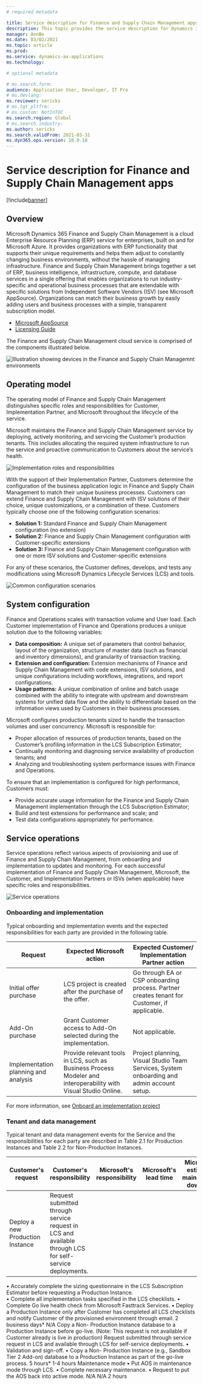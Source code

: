 ```yaml
---
# required metadata

title: Service description for Finance and Supply Chain Management apps
description: This topic provides the service description for Dynamics 365 Finance and Dynamics 365 Supply Chain Management.
manager: AnnBe
ms.date: 03/02/2021
ms.topic: article
ms.prod:
ms.service: dynamics-ax-applications
ms.technology: 

# optional metadata

# ms.search.form:
audience: Application User, Developer, IT Pro
# ms.devlang: 
ms.reviewer: sericks
# ms.tgt_pltfrm: 
# ms.custom: NotInTOC
ms.search.region: Global
# ms.search.industry:
ms.author: sericks
ms.search.validFrom: 2021-03-31
ms.dyn365.ops.version: 10.0.18
---
```


# Service description for Finance and Supply Chain Management apps

[!include[banner](../includes/banner.md)]

## Overview

Microsoft Dynamics 365 Finance and Supply Chain Management is a cloud Enterprise Resource 
Planning (ERP) service for enterprises, built on and for Microsoft Azure. It provides organizations with ERP functionality that supports their unique requirements and helps them adjust to constantly changing business environments, without the hassle of managing infrastructure. Finance and Supply Chain Management brings together a set of ERP, business intelligence, infrastructure, compute, and database services in a single offering that enables organizations to run industry-specific and operational business processes that are extendable with specific solutions from Independent Software Vendors (ISV) (see Microsoft AppSource). Organizations can match their business growth by easily adding users and business processes with a simple, transparent subscription model.  

- [Microsoft AppSource](https://appsource.microsoft.com/partners)
- [Licensing Guide](https://dynamics.microsoft.com/finance-and-operations-to-finance-and-scm/)

The Finance and Supply Chain Management cloud service is comprised of the components illustrated below.

![Illustration showing devices in the Finance and Supply Chain Managemnt environments](media/Devices.png)

## Operating model

The operating model of Finance and Supply Chain Management distinguishes specific roles and responsibilities for Customer, Implementation Partner, and Microsoft throughout the lifecycle of the service. 

Microsoft maintains the Finance and Supply Chain Management service by deploying, actively monitoring, and servicing the Customer’s production tenants.  This includes allocating the required system infrastructure to run the service and proactive communication to Customers about the service’s health. 

![Implementation roles and responsibilities](media/implementation-roles-responsibilities.png)

With the support of their Implementation Partner, Customers determine the configuration of the business application logic in Finance and Supply Chain Management to match their unique business processes. Customers can extend Finance and Supply Chain Management with ISV solutions of their choice, unique customizations, or a combination of these. Customers typically choose one of the following configuration scenarios: 

-	**Solution 1:** Standard Finance and Supply Chain Management configuration (no extension) 
-	**Solution 2:** Finance and Supply Chain Management configuration with Customer-specific extensions 
-	**Solution 3:** Finance and Supply Chain Management configuration with one or more ISV solutions and Customer-specific extensions 

For any of these scenarios, the Customer defines, develops, and tests any modifications using Microsoft Dynamics Lifecycle Services (LCS) and tools. 

![Common configuration scenarios](media/common-configuration-scenarios.png)

## System configuration

Finance and Operations scales with transaction volume and User load. Each Customer implementation of Finance and Operations produces a unique solution due to the following variables: 

-	**Data composition:** A unique set of parameters that control behavior, layout of the organization, structure of master data (such as financial and inventory dimensions), and granularity of transaction tracking. 
-	**Extension and configuration:** Extension mechanisms of Finance and Supply Chain Management with code extensions, ISV solutions, and unique configurations including workflows, integrations, and report configurations. 
-	**Usage patterns:** A unique combination of online and batch usage combined with the ability to integrate with upstream and downstream systems for unified data flow and the ability to differentiate based on the information views used by Customers in their business processes. 

Microsoft configures production tenants sized to handle the transaction volumes and user concurrency. Microsoft is responsible for: 

-	Proper allocation of resources of production tenants, based on the Customer’s profiling information in the LCS Subscription Estimator; 
-	Continually monitoring and diagnosing service availability of production tenants; and 
-	Analyzing and troubleshooting system performance issues with Finance and Operations. 

To ensure that an implementation is configured for high performance, Customers must:

-	Provide accurate usage information for the Finance and Supply Chain Management implementation through the LCS Subscription Estimator; 
- Build and test extensions for performance and scale; and 
-	Test data configurations appropriately for performance. 

## Service operations

Service operations reflect various aspects of provisioning and use of Finance and Supply Chain Management, from onboarding and implementation to updates and monitoring. For each successful implementation of Finance and Supply Chain Management, Microsoft, the Customer, and Implementation Partners or ISVs (when applicable) have specific roles and responsibilities. 

![Service operations](media/service-operations.png)

### Onboarding and implementation

Typical onboarding and implementation events and the expected responsibilities for each party are provided in the following table.

|Request |	Expected Microsoft action |	Expected Customer/ Implementation Partner action |
|--------|-----------------------------|--------------------------------------------------|
|Initial offer purchase |	LCS project is created after the purchase of the offer.  |	Go through EA or CSP onboarding process. Partner creates tenant for Customer, if applicable. |
|Add-On purchase |	Grant Customer access to Add-On selected during the implementation. |	Not applicable. |
|Implementation planning and analysis |	Provide relevant tools in LCS, such as Business Process Modeler and interoperability with Visual Studio Online.| 	Project planning, Visual Studio Team Services, System onboarding and admin account setup. |

For more information, see [Onboard an implementation project](../imp-lifecycle/onboard.md)
  
### Tenant and data management 

Typical tenant and data management events for the Service and the responsibilities for each party are described in Table 2.1 for Production Instances and Table 2.2 for Non-Production Instances.   

|Customer's request |	Customer's responsibility |	Microsoft's responsibility |	Microsoft's lead time |	Microsoft's estimated maintenance downtime |
|-------------------|----------------------------|---------------------------|--------------------------|------------------------------------------|
|Deploy a new Production Instance |	Request submitted through service request in LCS and available through LCS for self-service deployments. 
•	Accurately complete the sizing questionnaire in the LCS Subscription Estimator before requesting a Production Instance.  
•	Complete all implementation tasks specified in the LCS checklists. 	•	Complete Go live health check from Microsoft Fasttrack Services. 
•	Deploy a Production 
Instance only after Customer has completed all LCS checklists and notify Customer of the provisioned environment through email. 	2 business days* 
 	N/A 
Copy a Non-
Production Instance database to a Production Instance before go-live. (Note: This request is not available if Customer already is live in production) 	Request submitted through service request in LCS and available through LCS for self-service deployments. 
• Validation and sign-off. 	• Copy a Non-
Production Instance 
(e.g., Sandbox Tier 2 
Add-on) database to a Production Instance as part of the go-live process. 	5 hours* 	1-4 hours 
Maintenance mode 	•	Put AOS in maintenance mode through LCS. 
•	Complete necessary maintenance. 
•	Request to put the AOS back into active mode. 	N/A 	N/A 	2 hours 



